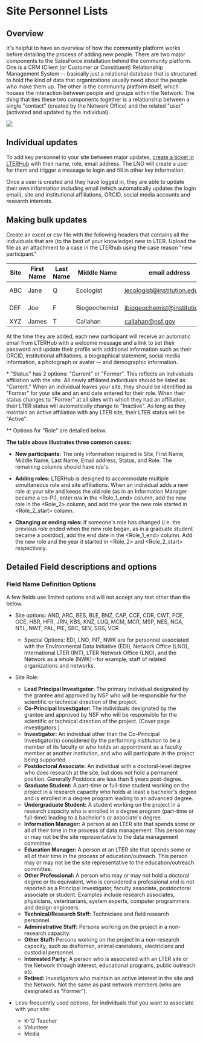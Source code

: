 # Site Personnel Lists 

## Overview
It's helpful to have an overview of how the community platform works before detailing the process of adding new people. There are two major components to the SalesForce installation behind the community platform. One is a CRM (Client (or Customer or Constituent) Relationship Management System -- basically just a relational database that is structured to hold the kind of data that organizations usually need about the people who make them up. The other is the community platform itself, which houses the interaction between people and groups within the Network. The thing that ties these two components together is a relationship between a single "contact" (created by the Network Office) and the related "user" (activated and updated by the individual).

![](images/community-latform-overview.png)

## Individual updates

To add key personnel to your site between major updates, [create a ticket in LTERHub](https://lternetwork.force.com/lterhub/s/contactsupport) with their name, role, email address. The LNO will create a user for them and trigger a message to login and fill in other key information.

Once a user is created and they have logged in, they are able to update their own information including email (which automatically updates the login email), site and institutional affiliations, ORCID, social media accounts and research interests.

## Making bulk updates

Create an excel or csv file with the following headers that contains all the individuals that are (to the best of your knowledge) new to LTER. Upload the file as an attachment to a case in the LTERhub using the case reason "new participant."

|Site|First Name|Last Name|Middle Name|email address|Status\* |Site_Role_1\*\* |Role_1_end|Site_Role_2|Role_2_start|
|---|---|---|---|---|---|---|---|---|---|
|ABC|Jane|Q|Ecologist|jecologist@institution.edu|Current|Graduate Student|n/a|n/a|n/a|
|DEF|Joe|F|Biogeochemist|jbiogeochemist@institution.edu|Current|Information Manager|n/a|Investigator|2021|
|XYZ|James|T|Callahan|callahan@nsf.gov|Former|Investigator|1999|Retired|1999|

At the time they are added, each new participant will receive an automatic email from LTERHub with a welcome message and a link to set their password and update their profile with additional information such as their ORCID, institutional affiliations, a biographical statement, social media information, a photograph or avatar -- and demographic information. 

\* "Status" has 2 options: "Current" or "Former". This reflects an individuals affiliation with the site. All newly affiliated individuals should be listed as "Current." When an individual leaves your site, they should be identified as "Former" for your site and an end date entered for their role. When their status changes to "Former" at all sites with which they had an affiliation, their LTER status will automatically change to "Inactive". As long as they maintain an active affiliation with any LTER site, their LTER status will be "Active".

\** Options for "Role" are detailed below.

**The table above illustrates three common cases:**

* **New participants:** The only information required is Site, First Name, Middle Name, Last Name, Email address, Status, and Role. The remaining columns should have n/a's.  

* **Adding roles:** LTERHub is designed to accommodate multiple simultaneous role and site affiliations. When an individual adds a new role at your site and keeps the old role (as in an Information Manager became a co-PI), enter n/a in the <Role_1_end> column, add the new role in the <Role_2> column, and add the year the new role started in <Role_2_start> column.

* **Changing or ending roles:** If someone's role has changed (i.e. the previous role ended when the new role began, as in a graduate student became a postdoc), add the end date in the <Role_1_end> column. Add the new role and the year it started in <Role_2> and <Role_2_start> respectively.

## Detailed Field descriptions and options 

### Field Name Definition Options

A few fields use limited options and will not accept any text other than the below.

* Site options: AND, ARC, BES, BLE, BNZ, CAP, CCE, CDR, CWT, FCE, GCE, HBR, HFR, JRN, KBS, KNZ, LUQ, MCM, MCR, MSP, NES, NGA, NTL, NWT, PAL, PIE, SBC, SEV, SGS, VCR

    * Special Options: EDI, LNO, INT, NWK are for personnel associated with the Environmental Data Initiative (EDI), Network Office (LNO), International LTER (INT), LTER Network Office (LNO), and the Network as a whole (NWK)--for example, staff of related organizations and networks. 

* Site Role:
    * **Lead Principal Investigator:** The primary individual designated by the grantee and approved by NSF who will be responsible for the scientific or technical direction of the project.
    * **Co-Principal Investigator:** The individuals designated by the grantee and approved by NSF who will be responsible for the scientific or technical direction of the project. (Cover page investigators.) 
    * **Investigator:** An individual other than the Co-Principal Investigator(s) considered by the performing institution to be a member of its faculty or who holds an appointment as a faculty member at another institution, and who will participate in the project being supported.
    * **Postdoctoral Associate:** An individual with a doctoral-level degree who does research at the site, but does not hold a permanent position. Generally Postdocs are less than 5 years post-degree.
    * **Graduate Student:** A part-time or full-time student working on the project in a research capacity who holds at least a bachelor's degree and is enrolled in a degree program leading to an advanced degree.  
    * **Undergraduate Student:** A student working on the project in a research capacity who is enrolled in a degree program (part-time or full-time) leading to a bachelor's or associate's degree. 
    * **Information Manager:** A person at an LTER site that spends some or all of their time in the process of data management. This person may or may not be the site representative to the data management committee.
    * **Education Manager:** A person at an LTER site that spends some or all of their time in the process of education/outreach. This person may or may not be the site representative to the education/outreach committee.  
    * **Other Professional:** A person who may or may not hold a doctoral degree or its equivalent, who is considered a professional and is not reported as a Principal Investigator, faculty associate, postdoctoral associate or student. Examples include research associates, physicians, veterinarians, system experts, computer programmers and design engineers.
     * **Technical/Research Staff:** Technicians and field research personnel. 
    * **Administrative Staff:** Persons working on the project in a non-research capacity. 
    * **Other Staff:** Persons working on the project in a non-research capacity, such as draftsmen, animal caretakers, electricians and custodial personnel. 
    * **Interested Party:** A person who is associated with an LTER site or the Network through interest, educational programs, public outreach etc. 
    * **Retired:** Investigators who maintain an active interest in the site and the Network. Not the same as past network members (who are designated as "Former"). 

* Less-frequently used options, for individuals that you want to associate with your site:
    * K-12 Teacher
    * Volunteer
    * Media

 
